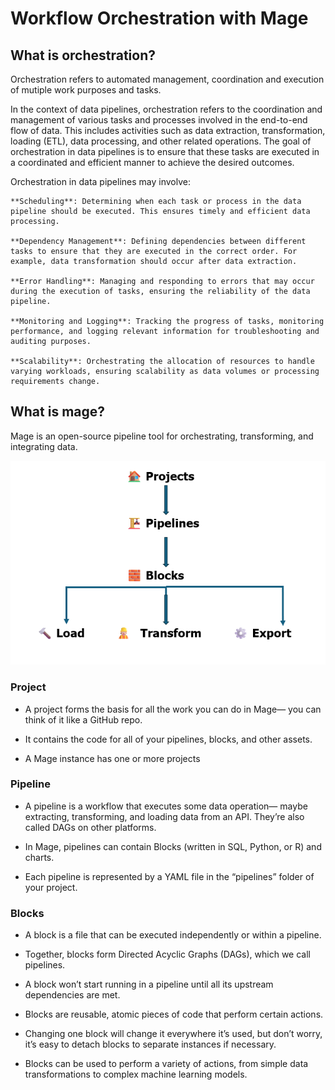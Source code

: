 # Workflow Orchestration with Mage

## What is orchestration?

Orchestration refers to automated management, coordination and execution of mutiple work purposes and tasks.

In the context of data pipelines, orchestration refers to the coordination and management of various tasks and processes involved in the end-to-end flow of data. This includes activities such as data extraction, transformation, loading (ETL), data processing, and other related operations. The goal of orchestration in data pipelines is to ensure that these tasks are executed in a coordinated and efficient manner to achieve the desired outcomes.

Orchestration in data pipelines may involve:

    **Scheduling**: Determining when each task or process in the data pipeline should be executed. This ensures timely and efficient data processing.

    **Dependency Management**: Defining dependencies between different tasks to ensure that they are executed in the correct order. For example, data transformation should occur after data extraction.

    **Error Handling**: Managing and responding to errors that may occur during the execution of tasks, ensuring the reliability of the data pipeline.

    **Monitoring and Logging**: Tracking the progress of tasks, monitoring performance, and logging relevant information for troubleshooting and auditing purposes.

    **Scalability**: Orchestrating the allocation of resources to handle varying workloads, ensuring scalability as data volumes or processing requirements change.

## What is mage?

Mage is an open-source pipeline tool for orchestrating, transforming, and integrating data.

![Alt Text](image.png)

### Project

- A project forms the basis for all the work you can do in Mage— you can think of it like a GitHub repo. 

- It contains the code for all of your pipelines, blocks, and other assets.

- A Mage instance has one or more projects

### Pipeline

- A pipeline is a workflow that executes some data operation— maybe extracting, transforming, and loading data from an API. They’re also called DAGs on other platforms.

- In Mage, pipelines can contain Blocks (written in SQL, Python, or R) and charts.

- Each pipeline is represented by a YAML file in the “pipelines” folder of your project.

### Blocks

- A block is a file that can be executed independently or within a pipeline. 

- Together, blocks form Directed Acyclic Graphs (DAGs), which we call pipelines. 

- A block won’t start running in a pipeline until all its upstream dependencies are met.

- Blocks are reusable, atomic pieces of code that perform certain actions. 

- Changing one block will change it everywhere it’s used, but don’t worry, it’s easy to detach blocks to separate instances if necessary.

- Blocks can be used to perform a variety of actions, from simple data transformations to complex machine learning models. 





